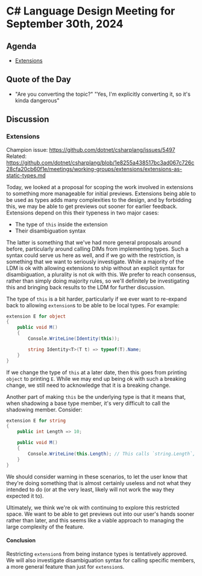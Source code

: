 # C# Language Design Meeting for September 30th, 2024

## Agenda

- [Extensions](#extensions)

## Quote of the Day

- "Are you converting the topic?" "Yes, I'm explicitly converting it, so it's kinda dangerous"

## Discussion

### Extensions

Champion issue: https://github.com/dotnet/csharplang/issues/5497  
Related: https://github.com/dotnet/csharplang/blob/1e8255a438517bc3ad067c726c28cfa20cb60f1e/meetings/working-groups/extensions/extensions-as-static-types.md

Today, we looked at a proposal for scoping the work involved in extensions to something more manageable for initial previews. Extensions being able to be used as types adds
many complexities to the design, and by forbidding this, we may be able to get previews out sooner for earlier feedback. Extensions depend on this their typeness in two major
cases:

* The type of `this` inside the extension
* Their disambiguation syntax

The latter is something that we've had more general proposals around before, particularly around calling DIMs from implementing types. Such a syntax could serve us here as well,
and if we go with the restriction, is something that we want to seriously investigate. While a majority of the LDM is ok with allowing extensions to ship without an explicit
syntax for disambiguation, a plurality is not ok with this. We prefer to reach consensus, rather than simply doing majority rules, so we'll definitely be investigating this and
bringing back results to the LDM for further discussion.

 The type of `this` is a bit harder, particularly if we ever want to re-expand back to allowing `extension`s to be able to be local types. For example:

```cs
extension E for object
{
    public void M()
    {
        Console.WriteLine(Identity(this));

        string Identity<T>(T t) => typeof(T).Name;
    }
}
```

If we change the type of `this` at a later date, then this goes from printing `object` to printing `E`. While we may end up being ok with such a breaking change, we still need to
acknowledge that it is a breaking change.

Another part of making `this` be the underlying type is that it means that, when shadowing a base type member, it's very difficult to call the shadowing member. Consider:

```cs
extension E for string
{
    public int Length => 10;

    public void M()
    {
        Console.WriteLine(this.Length); // This calls `string.Length`, not `E.Length`
    }
}
```

We should consider warning in these scenarios, to let the user know that they're doing something that is almost certainly useless and not what they intended to do (or at the very
least, likely will not work the way they expected it to).

Ultimately, we think we're ok with continuing to explore this restricted space. We want to be able to get previews out into our user's hands sooner rather than later, and this seems
like a viable approach to managing the large complexity of the feature.

#### Conclusion

Restricting `extension`s from being instance types is tentatively approved. We will also investigate disambiguation syntax for calling specific members, a more general feature than
just for `extension`s.
